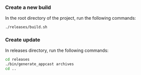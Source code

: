 ### Create a new build

In the root directory of the project, run the following commands:

```sh
./releases/build.sh
```

### Create update

In releases directory, run the following commands:

```sh
cd releases
./bin/generate_appcast archives
cd ..
```
